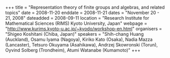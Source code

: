 +++
title = "Representation theory of finite groups and algebras, and related topics"
date = 2008-11-20
enddate = 2008-11-21
dates = "November 20 - 21, 2008"
dateadded = 2008-09-11
location = "Research Institute for Mathematical Sciences (RIMS) Kyoto University, Japan"
webpage = "http://www.kurims.kyoto-u.ac.jp/~kyodo/workshop-en.html"
organisers = "Shigeo Koshitani (Chiba, Japan)"
speakers = "Shih-chang Huang (Auckland), Osamu Iyama (Nagoya), Kiriko Kato (Osaka), Nadia Mazza (Lancaster), Tetsuro Okuyama (Asahikawa), Andrzej Skowronski (Torun), Oyvind Solberg (Trondheim), Atumi Watanabe (Kumamoto)"
+++
